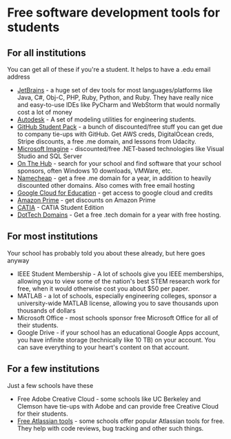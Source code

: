# Free software development tools for students

## For all institutions
You can get all of these if you're a student. It helps to have a .edu email address
* [JetBrains](https://www.jetbrains.com/student/) - a huge set of dev tools for most languages/platforms like Java, C#, Obj-C, PHP, Ruby, Python, and Ruby. They have really nice and easy-to-use IDEs like PyCharm and WebStorm that would normally cost a lot of money
* [Autodesk](https://www.autodesk.com/education/free-software/all) - A set of modeling utilities for engineering students.
* [GitHub Student Pack](https://education.github.com/pack) - a bunch of discounted/free stuff you can get due to company tie-ups with GitHub. Get AWS creds, DigitalOcean creds, Stripe discounts, a free .me domain, and lessons from Udacity.
* [Microsoft Imagine](https://imagine.microsoft.com/en-us/catalog) - discounted/free .NET-based technologies like Visual Studio and SQL Server
* [On The Hub](http://onthehub.com/) - search for your school and find software that your school sponsors, often Windows 10 downloads, VMWare, etc.
* [Namecheap](https://nc.me) - get a free .me domain for a year, in addition to heavily discounted other domains. Also comes with free email hosting
* [Google Cloud for Education](https://cloud.google.com/edu/) - get access to google cloud and credits 
* [Amazon Prime](https://www.amazon.com/gp/help/customer/display.html?nodeId=201133690) - get discounts on Amazon Prime
* [CATIA](https://academy.3ds.com/en/software/catia-v5-student-edition) - CATIA Student Edition
* [DotTech Domains](http://get.tech/) - Get a free .tech domain for a year with free hosting.

## For most institutions
Your school has probably told you about these already, but here goes anyway
* IEEE Student Membership - A lot of schools give you IEEE memberships, allowing you to view some of the nation's best STEM research work for free, when it would otherwise cost you about $50 per paper.
* MATLAB - a lot of schools, especially engineering colleges, sponsor a university-wide MATLAB license, allowing you to save thousands upon thousands of dollars
* Microsoft Office - most schools sponsor free Microsoft Office for all of their students.
* Google Drive - if your school has an educational Google Apps account, you have infinite storage (technically like 10 TB) on your account. You can save everything to your heart's content on that account.

## For a few institutions
Just a few schools have these
* Free Adobe Creative Cloud - some schools like UC Berkeley and Clemson have tie-ups with Adobe and can provide free Creative Cloud for their students.
* [Free Atlassian tools](https://www.atlassian.com/classroom) - some schools offer popular Atlassian tools for free. They help with code reviews, bug tracking and other such things. 
